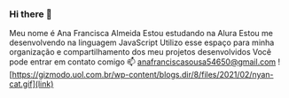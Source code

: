 ### Hi there 👋
Meu nome é Ana Francisca Almeida
Estou estudando na Alura
Estou me desenvolvendo na linguagem JavaScript
Utilizo esse espaço para minha organização e compartilhamento dos meu projetos desenvolvidos
Você pode entrar em contato comigo 📫
anafranciscasousa54650@gmail.com
![https://gizmodo.uol.com.br/wp-content/blogs.dir/8/files/2021/02/nyan-cat.gif](link)

